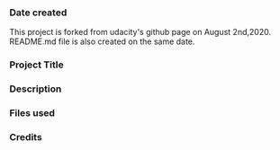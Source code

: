 ### Date created
This project is forked from udacity's github page on August 2nd,2020. README.md file is also created on the same date.

### Project Title

### Description

### Files used

### Credits
